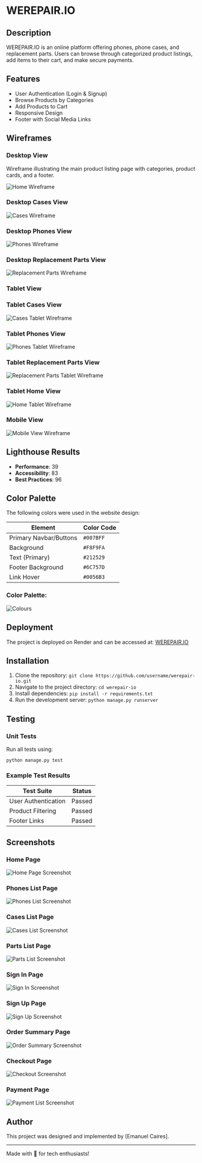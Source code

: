 # WEREPAIR.IO

## Description
WEREPAIR.IO is an online platform offering phones, phone cases, and replacement parts. Users can browse through categorized product listings, add items to their cart, and make secure payments.

## Features
- User Authentication (Login & Signup)
- Browse Products by Categories
- Add Products to Cart
- Responsive Design
- Footer with Social Media Links

## Wireframes
### Desktop View
Wireframe illustrating the main product listing page with categories, product cards, and a footer.

![Home Wireframe](wireframes/wireframe_home.jpeg)

### Desktop Cases View

![Cases Wireframe](wireframes/wireframe_Cases.jpeg)

### Desktop Phones View

![Phones Wireframe](wireframes/wireframe_Phones.jpeg)

### Desktop Replacement Parts View

![Replacement Parts Wireframe](wireframes/wireframe_Re_Parts.jpeg)

### Tablet View

### Tablet Cases View

![Cases Tablet Wireframe](wireframes/wireframe_tablet_Cases.jpeg)

### Tablet Phones View

![Phones Tablet Wireframe](wireframes/wireframe_tablet_Phones.jpeg)

### Tablet Replacement Parts View

![Replacement Parts Tablet Wireframe](wireframes/wireframe_tablet_Replacement_Parts.jpeg)

### Tablet Home View

![Home Tablet  Wireframe](wireframes/wireframe_tablet_home.jpeg)

### Mobile View

![Mobile View Wireframe](wireframes/wireframes_mobile_view.jpeg)


## Lighthouse Results
- **Performance**: 39
- **Accessibility**: 83
- **Best Practices**: 96


## Color Palette
The following colors were used in the website design:

| Element                | Color Code   |
|------------------------|--------------|
| Primary Navbar/Buttons | `#007BFF`    |
| Background             | `#F8F9FA`    |
| Text (Primary)         | `#212529`    |
| Footer Background      | `#6C757D`    |
| Link Hover             | `#0056B3`    |

### Color Palette:

![Colours](wireframes/Pallet_Colours.png)



## Deployment
The project is deployed on Render and can be accessed at: [WEREPAIR.IO](https://werepair-io.onrender.com/)

## Installation
1. Clone the repository: `git clone https://github.com/username/werepair-io.git`
2. Navigate to the project directory: `cd werepair-io`
3. Install dependencies: `pip install -r requirements.txt`
4. Run the development server: `python manage.py runserver`

## Testing
### Unit Tests
Run all tests using:
```
python manage.py test
```

### Example Test Results
| Test Suite          | Status |
|---------------------|--------|
| User Authentication | Passed |
| Product Filtering   | Passed |
| Footer Links        | Passed |

## Screenshots
### Home Page
![Home Page Screenshot](wireframes/home_screen_shot.png)

### Phones List Page
![Phones List Screenshot](wireframes/Phones_tab.png)

### Cases List Page
![Cases List Screenshot](wireframes/Cases_tab.png)


### Parts List Page
![Parts List Screenshot](wireframes/Replacement_parts_tab.png)


### Sign In Page
![Sign In Screenshot](wireframes/Sign_in.png)


### Sign Up Page
![Sign Up Screenshot](wireframes/Sign_up.png)


### Order Summary Page
![Order Summary Screenshot](wireframes/Order_sum.png)


### Checkout Page
![Checkout Screenshot](wireframes/checkout_form.png)


### Payment Page
![Payment List Screenshot](wireframes/Payment.png)

## Author
This project was designed and implemented by [Emanuel Caires].

---
Made with 💙 for tech enthusiasts!
